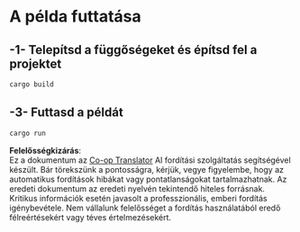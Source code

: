 <!--
CO_OP_TRANSLATOR_METADATA:
{
  "original_hash": "154876082e29d53dc2a2615a65627464",
  "translation_date": "2025-08-18T19:02:48+00:00",
  "source_file": "03-GettingStarted/01-first-server/solution/rust/README.md",
  "language_code": "hu"
}
-->
# A példa futtatása

## -1- Telepítsd a függőségeket és építsd fel a projektet

```bash
cargo build
```

## -3- Futtasd a példát

```bash
cargo run
```

**Felelősségkizárás**:  
Ez a dokumentum az [Co-op Translator](https://github.com/Azure/co-op-translator) AI fordítási szolgáltatás segítségével készült. Bár törekszünk a pontosságra, kérjük, vegye figyelembe, hogy az automatikus fordítások hibákat vagy pontatlanságokat tartalmazhatnak. Az eredeti dokumentum az eredeti nyelvén tekintendő hiteles forrásnak. Kritikus információk esetén javasolt a professzionális, emberi fordítás igénybevétele. Nem vállalunk felelősséget a fordítás használatából eredő félreértésekért vagy téves értelmezésekért.